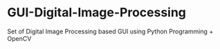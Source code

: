 # GUI-Digital-Image-Processing
Set of Digital Image Processing based GUI using Python Programming + OpenCV
